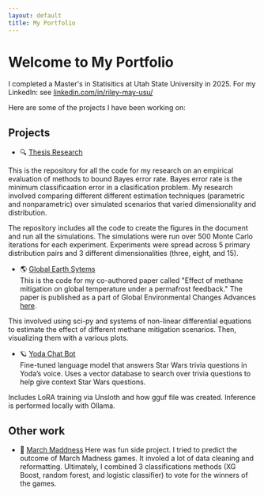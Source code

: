 ```yaml
---
layout: default
title: My Portfolio
---
```


# Welcome to My Portfolio

I completed a Master's in Statisitics at Utah State University in 2025. 
For my LinkedIn: see [linkedin.com/in/riley-may-usu/](https://www.linkedin.com/in/riley-may-usu/)


Here are some of the projects I have been working on: 


## Projects

- 🔍 [Thesis Research](https://github.com/rj-may/BER_Bounds_Eval)

This is the repository for all the code for my research on an empirical evaluation of methods to bound Bayes error rate. Bayes error rate is the minimum classificaation error in a clasification problem. My research involved comparing different different estimation techniques (parametric and nonparametric) over simulated scenarios that varied dimensionality and distribution. 

The repository includes all the code to create the figures in the document and run all the simulations. The simulations were run over 500 Monte Carlo iterations for each experiment. Experiments were spread across 5 primary distribution pairs and 3 different dimensionalities (three, eight, and 15). 


-  🌎 [Global Earth Sytems](https://github.com/rj-may/GES)  
This is the code for my co-authored paper called "Effect of methane mitigation on global temperature under a permafrost feedback." The paper is published as a part of Global Environmental Changes Advances [here](https://doi.org/10.1016/j.gecadv.2024.100005).

This involved using sci-py and systems of non-linear differential equations to estimate the effect of different methane mitigation scenarios. Then, visualizing them with a various plots. 

- 🪐 [Yoda Chat Bot](https://github.com/rj-may/yoda_chat)  
Fine-tuned language model that answers Star Wars trivia questions in Yoda’s voice. Uses a vector database to search over trivia questions to help give context Star Wars questions.
  
Includes LoRA training via Unsloth and how gguf file was created. Inference is performed locally with Ollama. 


## Other work
- 🏀 [March Maddness](https://github.com/rj-may/MarchMadness2025)
Here was  fun side project. I tried to predict the outcome of March Madness games. It involed a lot of data cleaning and reformatting. Ultimately, I combined 3 classifications methods (XG Boost, random forest, and logistic classifier) to vote for the winners of the games. 
